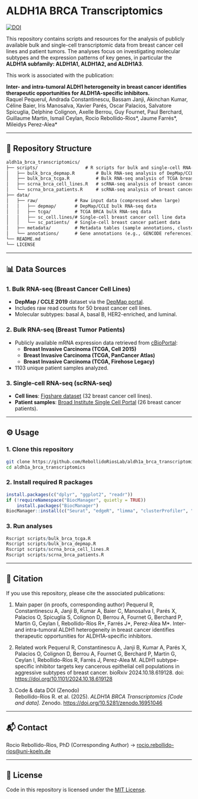 # ALDH1A BRCA Transcriptomics

[![DOI](https://zenodo.org/badge/DOI/10.5281/zenodo.16951046.svg)](https://doi.org/10.5281/zenodo.16951046)


This repository contains scripts and resources for the analysis of publicly available bulk and single-cell transcriptomic data from breast cancer cell lines and patient tumors. The analyses focus on investigating molecular subtypes and the expression patterns of key genes, in particular the **ALDH1A subfamily: ALDH1A1, ALDH1A2, and ALDH1A3**. 

This work is associated with the publication:  

**Inter- and intra-tumoral ALDH1 heterogeneity in breast cancer identifies therapeutic opportunities for ALDH1A-specific inhibitors.**  
Raquel Pequerul, Andrada Constantinescu, Bassam Janji, Akinchan Kumar, Céline Baier, Iris Manosalva, Xavier Parés, Oscar Palacios, Salvatore Spicuglia, Delphine Colignon, Axelle Berrou, Guy Fournet, Paul Berchard, Guillaume Martin, Ismail Ceylan, Rocio Rebollido-Rios*, Jaume Farrés*, Mileidys Perez-Alea*  

---

## 📂 Repository Structure

```markdown
aldh1a_brca_transcriptomics/
├── scripts/                  # R scripts for bulk and single-cell RNA-seq analyses
│   ├── bulk_brca_depmap.R        # Bulk RNA-seq analysis of DepMap/CCLE breast cancer cell lines
│   ├── bulk_brca_tcga.R          # Bulk RNA-seq analysis of TCGA breast cancer cohorts
│   ├── scrna_brca_cell_lines.R   # scRNA-seq analysis of breast cancer cell lines
│   └── scrna_brca_patients.R     # scRNA-seq analysis of breast cancer patient tumors
├── data/
│   ├── raw/              # Raw input data (compressed when large)
│   │   ├── depmap/       # DepMap/CCLE bulk RNA-seq data
│   │   ├── tcga/         # TCGA BRCA bulk RNA-seq data
│   │   ├── sc_cell.lines/# Single-cell breast cancer cell line data
│   │   └── sc_patients/  # Single-cell breast cancer patient data
│   ├── metadata/         # Metadata tables (sample annotations, cluster info, etc.)
│   └── annotations/      # Gene annotations (e.g., GENCODE references)
└── README.md
└── LICENSE
```

---

## 📊 Data Sources

### 1. Bulk RNA-seq (Breast Cancer Cell Lines)
- **DepMap / CCLE 2019** dataset via the [DepMap portal](https://depmap.org/portal/).  
- Includes raw read counts for 50 breast cancer cell lines.  
- Molecular subtypes: basal A, basal B, HER2-enriched, and luminal.  

### 2. Bulk RNA-seq (Breast Tumor Patients)
- Publicly available mRNA expression data retrieved from [cBioPortal](https://www.cbioportal.org):  
  - **Breast Invasive Carcinoma (TCGA, Cell 2015)**  
  - **Breast Invasive Carcinoma (TCGA, PanCancer Atlas)**  
  - **Breast Invasive Carcinoma (TCGA, Firehose Legacy)**  
- 1103 unique patient samples analyzed.  

### 3. Single-cell RNA-seq (scRNA-seq)
- **Cell lines**: [Figshare dataset](https://figshare.com/articles/dataset/Single_Cell_Breast_Cancer_cell-line_Atlas/15022698) (32 breast cancer cell lines).  
- **Patient samples**: [Broad Institute Single Cell Portal](https://singlecell.broadinstitute.org/single_cell/study/SCP103930) (26 breast cancer patients).  

---

## ⚙️ Usage

### 1. Clone this repository
```bash
git clone https://github.com/RebollidoRiosLab/aldh1a_brca_transcriptomics.git
cd aldh1a_brca_transcriptomics
```  

### 2. Install required R packages
```r
install.packages(c("dplyr", "ggplot2", "readr"))
if (!requireNamespace("BiocManager", quietly = TRUE))
    install.packages("BiocManager")
BiocManager::install(c("Seurat", "edgeR", "limma", "clusterProfiler", "org.Hs.eg.db"))
```   

### 3. Run analyses
```r
Rscript scripts/bulk_brca_tcga.R
Rscript scripts/bulk_brca_depmap.R
Rscript scripts/scrna_brca_cell_lines.R
Rscript scripts/scrna_brca_patients.R
``` 

---

## 📖 Citation

If you use this repository, please cite the associated publications:

 1.	Main paper (in proofs, corresponding author)
Pequerul R, Constantinescu A, Janji B, Kumar A, Baier C, Manosalva I, Parés X, Palacios O, Spicuglia S, Colignon D, Berrou A, Fournet G, Berchard P, Martin G, Ceylan I, Rebollido-Ríos R*, Farrés J*, Perez-Alea M*.
Inter- and intra-tumoral ALDH1 heterogeneity in breast cancer identifies therapeutic opportunities for ALDH1A-specific inhibitors.
	
 2.	Related work
Pequerul R, Constantinescu A, Janji B, Kumar A, Parés X, Palacios O, Colignon D, Berrou A, Fournet G, Berchard P, Martin G, Ceylan I, Rebollido-Ríos R, Farrés J, Perez-Alea M.
ALDH1 subtype-specific inhibitor targets key cancerous epithelial cell populations in aggressive subtypes of breast cancer.
bioRxiv 2024.10.18.619128. doi: https://doi.org/10.1101/2024.10.18.619128
	
3. Code & data DOI (Zenodo)  
Rebollido-Ríos R. et al. (2025). *ALDH1A BRCA Transcriptomics [Code and data].* Zenodo. https://doi.org/10.5281/zenodo.16951046

---

## 📬 Contact
Rocio Rebollido-Rios, PhD (Corresponding Author) -> rocio.rebollido-rios@uni-koeln.de

---

## 📜 License
Code in this repository is licensed under the [MIT License](LICENSE).


